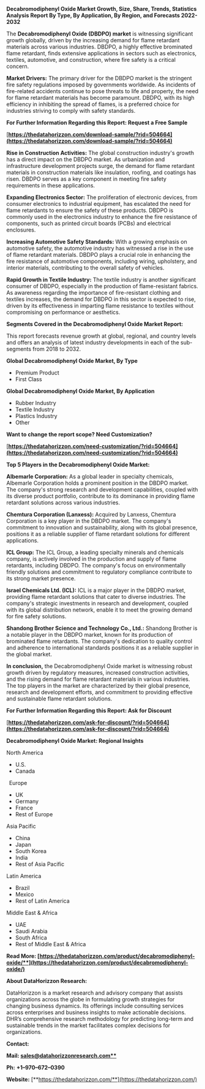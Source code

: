 ﻿**Decabromodiphenyl Oxide  Market Growth, Size, Share, Trends, Statistics Analysis Report By Type, By Application, By Region, and Forecasts 2022-2032**

The **Decabromodiphenyl Oxide (DBDPO) market** is witnessing significant growth globally, driven by the increasing demand for flame retardant materials across various industries. DBDPO, a highly effective brominated flame retardant, finds extensive applications in sectors such as electronics, textiles, automotive, and construction, where fire safety is a critical concern. 

**Market Drivers:**  The primary driver for the DBDPO market is the stringent fire safety regulations imposed by governments worldwide. As incidents of fire-related accidents continue to pose threats to life and property, the need for flame retardant materials has become paramount. DBDPO, with its high efficiency in inhibiting the spread of flames, is a preferred choice for industries striving to comply with safety standards.

**For Further Information Regarding this Report: Request a Free Sample**	

[**https://thedatahorizzon.com/download-sample/?rid=504664](https://thedatahorizzon.com/download-sample/?rid=504664)** 

**Rise in Construction Activities:** The global construction industry's growth has a direct impact on the DBDPO market. As urbanization and infrastructure development projects surge, the demand for flame retardant materials in construction materials like insulation, roofing, and coatings has risen. DBDPO serves as a key component in meeting fire safety requirements in these applications.

**Expanding Electronics Sector:** The proliferation of electronic devices, from consumer electronics to industrial equipment, has escalated the need for flame retardants to ensure the safety of these products. DBDPO is commonly used in the electronics industry to enhance the fire resistance of components, such as printed circuit boards (PCBs) and electrical enclosures.

**Increasing Automotive Safety Standards:** With a growing emphasis on automotive safety, the automotive industry has witnessed a rise in the use of flame retardant materials. DBDPO plays a crucial role in enhancing the fire resistance of automotive components, including wiring, upholstery, and interior materials, contributing to the overall safety of vehicles.

**Rapid Growth in Textile Industry:** The textile industry is another significant consumer of DBDPO, especially in the production of flame-resistant fabrics. As awareness regarding the importance of fire-resistant clothing and textiles increases, the demand for DBDPO in this sector is expected to rise, driven by its effectiveness in imparting flame resistance to textiles without compromising on performance or aesthetics. 

**Segments Covered in the Decabromodiphenyl Oxide Market Report:** 

This report forecasts revenue growth at global, regional, and country levels and offers an analysis of latest industry developments in each of the sub-segments from 2018 to 2032.

**Global Decabromodiphenyl Oxide Market, By Type**

- Premium Product
- First Class

**Global Decabromodiphenyl Oxide Market, By Application**

- Rubber Industry
- Textile Industry
- Plastics Industry
- Other

**Want to change the report scope? Need Customization?**

[**https://thedatahorizzon.com/need-customization/?rid=504664](https://thedatahorizzon.com/need-customization/?rid=504664)** 

**Top 5 Players in the Decabromodiphenyl Oxide Market:**

**Albemarle Corporation:** As a global leader in specialty chemicals, Albemarle Corporation holds a prominent position in the DBDPO market. The company's strong research and development capabilities, coupled with its diverse product portfolio, contribute to its dominance in providing flame retardant solutions across various industries.

**Chemtura Corporation (Lanxess):** Acquired by Lanxess, Chemtura Corporation is a key player in the DBDPO market. The company's commitment to innovation and sustainability, along with its global presence, positions it as a reliable supplier of flame retardant solutions for different applications.

**ICL Group:** The ICL Group, a leading specialty minerals and chemicals company, is actively involved in the production and supply of flame retardants, including DBDPO. The company's focus on environmentally friendly solutions and commitment to regulatory compliance contribute to its strong market presence.

**Israel Chemicals Ltd. (ICL):** ICL is a major player in the DBDPO market, providing flame retardant solutions that cater to diverse industries. The company's strategic investments in research and development, coupled with its global distribution network, enable it to meet the growing demand for fire safety solutions.

**Shandong Brother Science and Technology Co., Ltd.:** Shandong Brother is a notable player in the DBDPO market, known for its production of brominated flame retardants. The company's dedication to quality control and adherence to international standards positions it as a reliable supplier in the global market.

**In conclusion,** the Decabromodiphenyl Oxide market is witnessing robust growth driven by regulatory measures, increased construction activities, and the rising demand for flame retardant materials in various industries. The top players in the market are characterized by their global presence, research and development efforts, and commitment to providing effective and sustainable flame retardant solutions.

**For Further Information Regarding this Report: Ask for Discount**	

[**https://thedatahorizzon.com/ask-for-discount/?rid=504664](https://thedatahorizzon.com/ask-for-discount/?rid=504664)** 

**Decabromodiphenyl Oxide Market: Regional Insights**

North America

- U.S.
- Canada

` `Europe

- UK
- Germany
- France
- Rest of Europe

Asia Pacific

- China
- Japan
- South Korea
- India
- Rest of Asia Pacific

Latin America

- Brazil
- Mexico
- Rest of Latin America

Middle East & Africa

- UAE
- Saudi Arabia
- South Africa
- Rest of Middle East & Africa

**Read More: [https://thedatahorizzon.com/product/decabromodiphenyl-oxide/**](https://thedatahorizzon.com/product/decabromodiphenyl-oxide/)** 

**About DataHorizzon Research:**

DataHorizzon is a market research and advisory company that assists organizations across the globe in formulating growth strategies for changing business dynamics. Its offerings include consulting services across enterprises and business insights to make actionable decisions. DHR’s comprehensive research methodology for predicting long-term and sustainable trends in the market facilitates complex decisions for organizations.

**Contact:**

**Mail: [sales@datahorizzonresearch.com**](mailto:sales@datahorizzonresearch.com)**

**Ph:** **+1–970–672–0390**

**Website:** [**https://thedatahorizzon.com/**](https://thedatahorizzon.com/)

